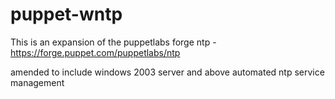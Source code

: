 # puppet-wntp

This is an expansion of the puppetlabs forge ntp - https://forge.puppet.com/puppetlabs/ntp

amended to include windows 2003 server and above automated ntp service management
